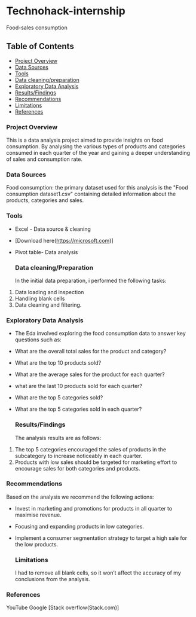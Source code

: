 # Technohack-internship
Food-sales consumption

## Table of Contents
- [Project Overview](#project-overview)
- [Data Sources](#data-sources)
- [Tools](tools)
- [Data cleaning/preparation](#data-cleaning/-preparation)
- [Exploratory Data Analysis](#exploratory-data-analysis)
- [Results/Findings](results/-findings)
- [Recommendations](recomendations)
- [Limitations](limitations)
- [References](references)


###  Project Overview
This is a data analysis project aimed to provide insights on food consumption. By analysing the various types of products and categories consumed in each quarter of the year and gaining a deeper understanding of sales and consumption rate.

### Data Sources
Food consumption: the primary dataset used for this analysis is the "Food consumption dataset1.csv" containing detailed information about the products, categories and sales.

### Tools
- Excel - Data source & cleaning
- [Download here(https://microsoft.com)]
- Pivot table- Data analysis

  ### Data cleaning/Preparation
  In the initial data preparation, i performed the following tasks:
1. Data loading and inspection
2. Handling blank cells
3. Data cleaning and filtering.

### Exploratory Data Analysis
- The Eda involved exploring the food consumption data to answer key questions such as:
- What are the overall total sales for the product and category?
- What are the top 10 products sold?
- What are the average sales for the product for each quarter?
- what are the last 10 products sold for each quarter?
- What are the top 5 categories sold?
- What are the top 5 categories sold in each quarter?

  ### Results/Findings
  The analysis results are as follows:
1. The top 5 categories encouraged the sales of products in the subcategory to increase noticeably in each quarter.
2. Products with low sales should be targeted for marketing effort to encourage sales for both categories and products.

 ###  Recommendations
  Based on the analysis we recommend the following actions:
- Invest in marketing and promotions for products in all quarter to maximise revenue.
- Focusing and expanding products in low categories.
- Implement a consumer segmentation strategy to target a high sale for the low products.

  ### Limitations
  I had to remove all blank cells, so it won’t affect the accuracy of my conclusions from the analysis.

### References
YouTube
Google 
[Stack overflow(Stack.com)]
